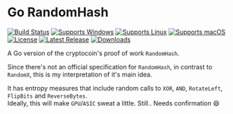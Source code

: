 # Go RandomHash

[![Build Status](https://github.com/gcarreno/go-randomhash/actions/workflows/main.yaml/badge.svg?branch=main)](https://github.com/gcarreno/go-randomhash/actions)
[![Supports Windows](https://img.shields.io/badge/support-Windows-blue?logo=Windows)](https://github.com/gcarreno/go-randomhash/releases/latest)
[![Supports Linux](https://img.shields.io/badge/support-Linux-yellow?logo=Linux)](https://github.com/gcarreno/go-randomhash/releases/latest)
[![Supports macOS](https://img.shields.io/badge/support-macOS-black?logo=macOS)](https://github.com/gcarreno/go-randomhash/releases/latest)
[![License](https://img.shields.io/github/license/gcarreno/go-randomhash)](https://github.com/gcarreno/go-randomhash/blob/main/LICENSE)
[![Latest Release](https://img.shields.io/github/v/release/gcarreno/go-randomhash?label=latest%20release)](https://github.com/gcarreno/go-randomhash/releases/latest)
[![Downloads](https://img.shields.io/github/downloads/gcarreno/go-randomhash/total)](https://github.com/gcarreno/go-randomhash/releases)

A Go version of the cryptocoin's proof of work `RandomHash`.

Since there's not an official specification for `RandomHash`, in contrast to `RandomX`, this is my interpretation of it's main idea.

It has entropy measures that include random calls to `XOR`, `AND`, `RotateLeft`, `FlipBits` and `ReverseBytes`.\
Ideally, this will make `GPU`/`ASIC` sweat a little. Still.. Needs confirmation :smile: